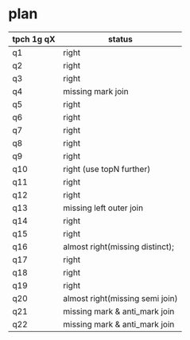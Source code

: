 # plan

| tpch 1g qX | status                             |
|------------|------------------------------------|
| q1         | right |
| q2         | right                              |
| q3         | right                              |
| q4         | missing mark join                  |
| q5         | right                              |
| q6         | right                              |
| q7         | right                              |
| q8         | right                              |
| q9         | right                              |
| q10        | right (use topN further)           |
| q11        | right                              |
| q12        | right                              |
| q13        | missing left outer join            |
| q14        | right                              |
| q15        | right                              |
| q16        | almost right(missing distinct);    |
| q17        | right                              |
| q18        | right                              |
| q19        | right                              |
| q20        | almost right(missing semi join)    |
| q21        | missing mark & anti_mark join      |
| q22        | missing mark & anti_mark join      |